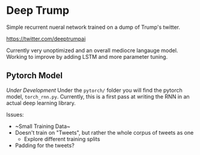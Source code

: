 # Deep Trump
Simple recurrent nueral network trained on a dump of Trump's twitter. 

https://twitter.com/deeptrumpai

Currently very unoptimized and an overall mediocre langauge model. Working to improve by adding LSTM and more parameter tuning.


## Pytorch Model
*Under Development*
Under the `pytorch/` folder you will find the pytorch model, `torch_rnn.py`. Currently, this is a first pass at writing the RNN in an actual deep learning library. 


Issues:
- ~Small Training Data~
- Doesn't train on "Tweets", but rather the whole corpus of tweets as one
	- Explore different training splits
- Padding for the tweets? 
